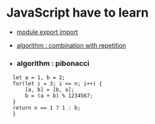 # JavaScript have to learn

- [module export import](https://ko.javascript.info/import-export)

- [algorithm : combination with repetition](https://velog.io/@devjade/JavaScript%EB%A1%9C-%EC%88%9C%EC%97%B4%EA%B3%BC-%EC%A1%B0%ED%95%A9-%EC%95%8C%EA%B3%A0%EB%A6%AC%EC%A6%98-%EA%B5%AC%ED%98%84%ED%95%98%EA%B8%B0)

- ### algorithm : pibonacci

```function solution(n) {
  let a = 1, b = 2;
  for(let i = 3; i <= n; i++) {
      [a, b] = [b, a];
      b = (a + b) % 1234567;
  }
  return n == 1 ? 1 : b;
  }
```
